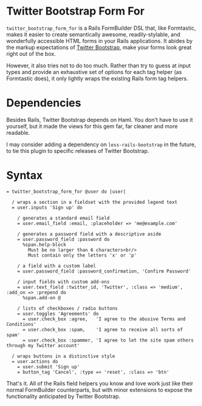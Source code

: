 Twitter Bootstrap Form For
==========================

`twitter_bootstrap_form_for` is a Rails FormBuilder DSL that, like Formtastic,
makes it easier to create semantically awesome, readily-stylable, and
wonderfully accessible HTML forms in your Rails applications. It abides by
the markup expectations of [Twitter Bootstrap], make your forms look great right
out of the box.

However, it also tries not to do too much. Rather than try to guess at input
types and provide an exhaustive set of options for each tag helper (as
Formtastic does), it only lightly wraps the existing Rails form tag helpers.

Dependencies
============

Besides Rails, Twitter Bootstrap depends on Haml. You don't have to use it
yourself, but it made the views for this gem far, far cleaner and more
readable.

I may consider adding a dependency on `less-rails-bootstrap` in the future, to
tie this plugin to specific releases of Twitter Bootstrap.

Syntax
======

```haml
= twitter_bootstrap_form_for @user do |user|
  
  / wraps a section in a fieldset with the provided legend text
  = user.inputs 'Sign up' do
    
    / generates a standard email field
    = user.email_field :email, :placeholder => 'me@example.com'
    
    / generates a password field with a descriptive aside
    = user.password_field :password do
      %span.help-block
        Must be no larger than 6 characters<br/>
        Must contain only the letters 'x' or 'p'
    
    / a field with a custom label
    = user.password_field :password_confirmation, 'Confirm Password'
    
    / input fields with custom add-ons
    = user.text_field :twitter_id, 'Twitter', :class => 'medium', :add_on => :prepend do
      %span.add-on @
    
    / lists of checkboxes / radio buttons
    = user.toggles 'Agreements' do
      = user.check_box :agree,   'I agree to the abusive Terms and Conditions'
      = user.check_box :spam,    'I agree to receive all sorts of spam'
      = user.check_box :spammer, 'I agree to let the site spam others through my Twitter account'
  
  / wraps buttons in a distinctive style
  = user.actions do
    = user.submit 'Sign up'
    = button_tag 'Cancel', :type => 'reset', :class => 'btn'
```

That's it. All of the Rails field helpers you know and love work just like
their normal FormBuilder counterparts, but with minor extensions to expose
the functionality anticipated by Twitter Bootstrap.

[Twitter Bootstrap]: http://twitter.github.com/bootstrap/
